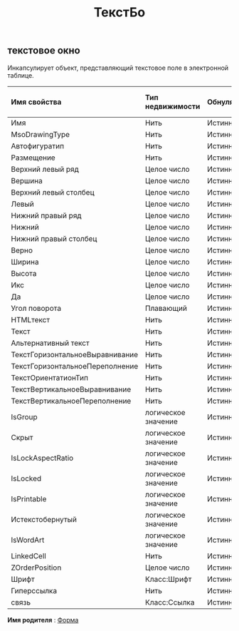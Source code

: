 ﻿---
title: ТекстБо
second_title: Aspose.Cells Cloud Documen
type: docs
url: /ru/specification/model/textbox/
description: "Aspose.Cells Спецификация облачной модели: TextBox. Легко обрабатывайте Excel и другие документы электронных таблиц с помощью таких функций, как открытие, создание, редактирование, разделение, слияние, сравнение и преобразование."
kwords: Excel, Office, электронная таблица, Cloud REST API, текстовое поле
weight: 50
---
## **текстовое окно**

 Инкапсулирует объект, представляющий текстовое поле в электронной таблице.

| Имя свойства| Тип недвижимости| Обнуляемый| Только чтение| Значение по умолчанию| Описание|
|:- |:- |:- |:- |:- |:- |
| Имя| Нить| Истинный| ЛОЖЬ|||
| MsoDrawingType| Нить| Истинный| ЛОЖЬ|||
| Автофигуратип| Нить| Истинный| ЛОЖЬ|||
| Размещение| Нить| Истинный| ЛОЖЬ|||
| Верхний левый ряд| Целое число| Истинный| ЛОЖЬ|||
| Вершина| Целое число| Истинный| ЛОЖЬ|||
| Верхний левый столбец| Целое число| Истинный| ЛОЖЬ|||
| Левый| Целое число| Истинный| ЛОЖЬ|||
| Нижний правый ряд| Целое число| Истинный| ЛОЖЬ|||
| Нижний| Целое число| Истинный| ЛОЖЬ|||
| Нижний правый столбец| Целое число| Истинный| ЛОЖЬ|||
| Верно| Целое число| Истинный| ЛОЖЬ|||
| Ширина| Целое число| Истинный| ЛОЖЬ|||
| Высота| Целое число| Истинный| ЛОЖЬ|||
| Икс| Целое число| Истинный| ЛОЖЬ|||
| Да| Целое число| Истинный| ЛОЖЬ|||
| Угол поворота| Плавающий| Истинный| ЛОЖЬ|||
|HTMLтекст| Нить| Истинный| ЛОЖЬ|||
| Текст| Нить| Истинный| ЛОЖЬ|||
| Альтернативный текст| Нить| Истинный| ЛОЖЬ|||
| ТекстГоризонтальноеВыравнивание| Нить| Истинный| ЛОЖЬ|||
| ТекстГоризонтальноеПереполнение| Нить| Истинный| ЛОЖЬ|||
| ТекстОриентатионТип| Нить| Истинный| ЛОЖЬ|||
| ТекстВертикальноеВыравнивание| Нить| Истинный| ЛОЖЬ|||
| ТекстВертикальноеПереполнение| Нить| Истинный| ЛОЖЬ|||
| IsGroup| логическое значение| Истинный| ЛОЖЬ|||
| Скрыт| логическое значение| Истинный| ЛОЖЬ|||
| IsLockAspectRatio| логическое значение| Истинный| ЛОЖЬ|||
| IsLocked| логическое значение| Истинный| ЛОЖЬ|||
| IsPrintable| логическое значение| Истинный| ЛОЖЬ|||
| Истекстобернутый| логическое значение| Истинный| ЛОЖЬ|||
| IsWordArt| логическое значение| Истинный| ЛОЖЬ|||
| LinkedCell| Нить| Истинный| ЛОЖЬ|||
| ZOrderPosition| Целое число| Истинный| ЛОЖЬ|||
| Шрифт| Класс:Шрифт| Истинный| ЛОЖЬ|||
| Гиперссылка| Нить| Истинный| ЛОЖЬ|||
| связь| Класс:Ссылка| Истинный| ЛОЖЬ|||

**Имя родителя** : [Форма](/specification/model/shape)

